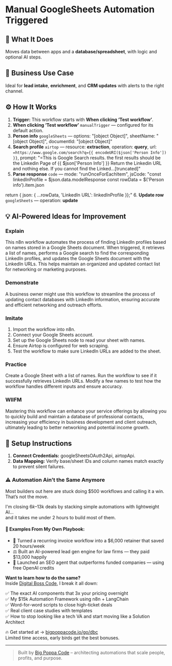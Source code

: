 # Manual GoogleSheets Automation Triggered
  ## 🚀 What It Does
  Moves data between apps and a **database/spreadsheet**, with logic and optional AI steps.
  
  ## 💼 Business Use Case
  Ideal for **lead intake**, **enrichment**, and **CRM updates** with alerts to the right channel.
  
  ## ⚙️ How It Works
  1. **Trigger:** This workflow starts with **When clicking ‘Test workflow’**.
  2. **When clicking ‘Test workflow’** `manualTrigger` — configured for its default action.
3. **Person info** `googleSheets` — options: "[object Object]", sheetName: "[object Object]", documentId: "[object Object]"
4. **Search profile** `airtop` — resource: **extraction**, operation: **query**, url: `=https://www.google.com/search?q={{ encodeURI($json['Person Info']) }}`, prompt: "=This is Google Search results. the first results should be the Linkedin Page of {{ $json['Person Info'] }} 
Return the Linkedin URL and nothing else.
If you cannot find the Linked…[truncated]"
5. **Parse response** `code` — mode: "runOnceForEachItem", jsCode: "const linkedInProfile = $json.data.modelResponse
const rowData = $('Person info').item.json

return { json: {
  ...rowData,
  'LinkedIn URL': linkedInProfile
}};"
6. **Update row** `googleSheets` — operation: **update**
  
  ## 💡 AI-Powered Ideas for Improvement
  ### Explain
This n8n workflow automates the process of finding LinkedIn profiles based on names stored in a Google Sheets document. When triggered, it retrieves a list of names, performs a Google search to find the corresponding LinkedIn profiles, and updates the Google Sheets document with the LinkedIn URLs. This helps maintain an organized and updated contact list for networking or marketing purposes.

### Demonstrate
A business owner might use this workflow to streamline the process of updating contact databases with LinkedIn information, ensuring accurate and efficient networking and outreach efforts.

### Imitate
1. Import the workflow into n8n.
2. Connect your Google Sheets account.
3. Set up the Google Sheets node to read your sheet with names.
4. Ensure Airtop is configured for web scraping.
5. Test the workflow to make sure LinkedIn URLs are added to the sheet.

### Practice
Create a Google Sheet with a list of names. Run the workflow to see if it successfully retrieves LinkedIn URLs. Modify a few names to test how the workflow handles different inputs and ensure accuracy.

### WIIFM
Mastering this workflow can enhance your service offerings by allowing you to quickly build and maintain a database of professional contacts, increasing your efficiency in business development and client outreach, ultimately leading to better networking and potential income growth.
  
  ## 🔧 Setup Instructions
  1. **Connect Credentials:** googleSheetsOAuth2Api, airtopApi.
2. **Data Mapping:** Verify base/sheet IDs and column names match exactly to prevent silent failures.
  
### ⚠️ Automation Ain’t the Same Anymore

Most builders out here are stuck doing $500 workflows and calling it a win.  
That’s not the move.  

I'm closing $6k–$13k deals by stacking simple automations with lightweight AI...  
and it takes me under 2 hours to build most of them.

#### 🧠 Examples From My Own Playbook:
- 🔁 Turned a recurring invoice workflow into a $6,000 retainer that saved 20 hours/week  
- ⚖️ Built an AI-powered lead gen engine for law firms — they paid $13,000 happily  
- 🚀 Launched an SEO agent that outperforms funded companies — using free OpenAI credits  

**Want to learn how to do the same?**  
Inside [Digital Boss Code](https://bigpoppacode.io/go/dbc), I break it all down:

✅ The exact AI components that 3x your pricing overnight  
✅ My $15k Automation Framework using n8n + LangChain  
✅ Word-for-word scripts to close high-ticket deals  
✅ Real client case studies with templates  
✅ How to stop looking like a tech VA and start moving like a Solution Architect  

🔥 Get started at → [bigpoppacode.io/go/dbc](https://bigpoppacode.io/go/dbc)  
Limited time access, early birds get the best bonuses.

---
> Built by [Big Poppa Code](https://bigpoppacode.io) – architecting automations that scale people, profits, and purpose.
  